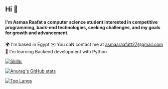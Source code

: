 ## Hi 👋

#### I'm Asmaa Raafat a computer science student interested in competitive programming, back-end technologies, seeking challenges, and my goals for growth and advancement.
:earth_africa:	I'm based in Egypt
:envelope: You caN contact me at asmaaraafatt27@gmail.com
:brain:	I'm learning Backend development with Python

[![Skills: ](https://skillicons.dev/icons?i=c++,c#,python,java,mysql,html,css,unity)](https://skillicons.dev)


[![Anurag's GitHub stats](https://github-readme-stats.vercel.app/api?username=asmaaraafat27)](https://github.com/anuraghazra/github-readme-stats)

[![Top Langs](https://github-readme-stats.vercel.app/api/top-langs/?username=asmaaraafat27&layout=compact)](https://github.com/anuraghazra/github-readme-stats)
